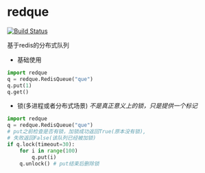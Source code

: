 # redque
[![Build Status](https://travis-ci.org/noob-xu/redque.svg?branch=master)](https://travis-ci.org/noob-xu/redque)

基于redis的分布式队列
- 基础使用
```python
import redque
q = redque.RedisQueue("que")
q.put(1)
q.get()
```

- 锁(多进程或者分布式场景)
*不是真正意义上的锁，只是提供一个标记*
```python
import redque
q = redque.RedisQueue("que")
# put之前检查是否有锁，加锁成功返回True(原本没有锁),
# 失败返回False(该队列已经被加锁)
if q.lock(timeout=30):
    for i in range(100)
        q.put(i)
    q.unlock() # put结束后删除锁
```

